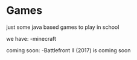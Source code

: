 # Games
 just some java based games to play in school
 
 we have:
 -minecraft

 coming soon:
 -Battlefront II (2017) is coming soon
